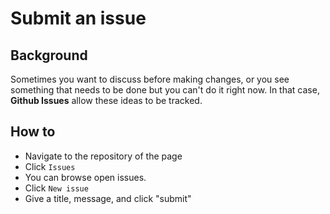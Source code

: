 # Submit an issue

## Background

Sometimes you want to discuss before making changes, or you see
something that needs to be done but you can't do it right now.  In
that case, **Github Issues** allow these ideas to be tracked.

## How to

* Navigate to the repository of the page
* Click `Issues`
* You can browse open issues.
* Click `New issue`
* Give a title, message, and click "submit"
